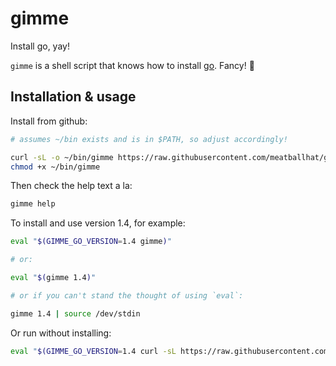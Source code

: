 # gimme

Install go, yay!

`gimme` is a shell script that knows how to install [go](https://golang.org).  Fancy! :tada:

## Installation & usage

Install from github:

``` bash
# assumes ~/bin exists and is in $PATH, so adjust accordingly!

curl -sL -o ~/bin/gimme https://raw.githubusercontent.com/meatballhat/gimme/master/gimme
chmod +x ~/bin/gimme
```

Then check the help text a la:

``` bash
gimme help
```

To install and use version 1.4, for example:
``` bash
eval "$(GIMME_GO_VERSION=1.4 gimme)"

# or:

eval "$(gimme 1.4)"

# or if you can't stand the thought of using `eval`:

gimme 1.4 | source /dev/stdin
```

Or run without installing:

``` bash
eval "$(GIMME_GO_VERSION=1.4 curl -sL https://raw.githubusercontent.com/meatballhat/gimme/master/gimme | bash)"
```
